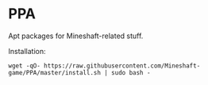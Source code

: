 # PPA
Apt packages for Mineshaft-related stuff.

Installation:

```
wget -qO- https://raw.githubusercontent.com/Mineshaft-game/PPA/master/install.sh | sudo bash -
```
